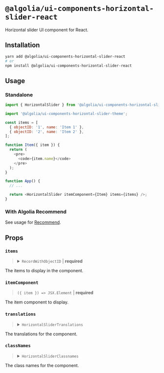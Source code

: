 # `@algolia/ui-components-horizontal-slider-react`

Horizontal slider UI component for React.

## Installation

```sh
yarn add @algolia/ui-components-horizontal-slider-react
# or
npm install @algolia/ui-components-horizontal-slider-react
```

## Usage

### Standalone

```js
import { HorizontalSlider } from '@algolia/ui-components-horizontal-slider-react';

import '@algolia/ui-components-horizontal-slider-theme';

const items = [
  { objectID: '1', name: 'Item 1' },
  { objectID: '2', name: 'Item 2' },
];

function Item({ item }) {
  return (
    <pre>
      <code>{item.name}</code>
    </pre>
  );
}

function App() {
  // ...

  return <HorizontalSlider itemComponent={Item} items={items} />;
}
```

### With Algolia Recommend

See usage for [Recommend](https://github.com/algolia/recommend/tree/next/packages/recommend-react#horizontal-slider-view).

## Props

### `items`

<blockquote>
<details>

<summary><code>RecordWithObjectID</code> | <b>required</b></summary>

```ts
type RecordWithObjectID<TItem> = TItem & {
  objectID: string;
};
```

</details>
</blockquote>

The items to display in the component.

### `itemComponent`

> `({ item }) => JSX.Element` | **required**

The item component to display.

### `translations`

<blockquote>
<details>

<summary><code>HorizontalSliderTranslations</code></summary>

```ts
type HorizontalSliderTranslations = Partial<{
  sliderLabel: string;
  previousButtonLabel: string;
  previousButtonTitle: string;
  nextButtonLabel: string;
  nextButtonTitle: string;
}>;
```

</details>
</blockquote>

The translations for the component.

### `classNames`

<blockquote>
<details>

<summary><code>HorizontalSliderClassnames</code></summary>

```ts
type HorizontalSliderClassnames = Partial<{
  item: string;
  list: string;
  navigation: string;
  navigationNext: string;
  navigationPrevious: string;
  root: string;
}>;
```

</details>
</blockquote>

The class names for the component.
